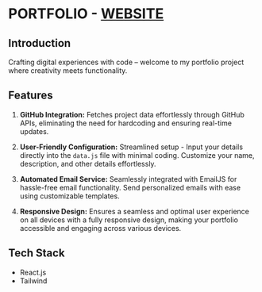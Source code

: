 # PORTFOLIO - [WEBSITE](https://portfolio-self-beta-33.vercel.app/)

## Introduction
Crafting digital experiences with code – welcome to my portfolio project where creativity meets functionality.
<br/>

## Features

1. **GitHub Integration:**
   Fetches project data effortlessly through GitHub APIs, eliminating the need for hardcoding and ensuring real-time updates.

2. **User-Friendly Configuration:**
   Streamlined setup - Input your details directly into the `data.js` file with minimal coding. Customize your name, description, and other details effortlessly.

3. **Automated Email Service:**
   Seamlessly integrated with EmailJS for hassle-free email functionality. Send personalized emails with ease using customizable templates.

4. **Responsive Design:**
   Ensures a seamless and optimal user experience on all devices with a fully responsive design, making your portfolio accessible and engaging across various devices.

## Tech Stack

- React.js
- Tailwind
